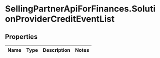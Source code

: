 # SellingPartnerApiForFinances.SolutionProviderCreditEventList

## Properties
Name | Type | Description | Notes
------------ | ------------- | ------------- | -------------


